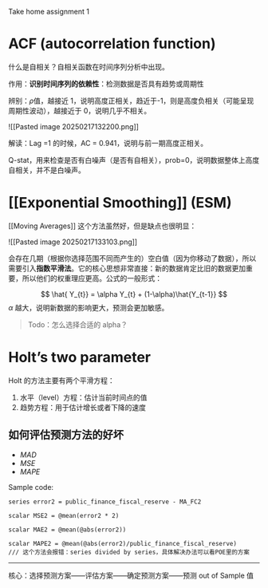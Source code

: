 Take home assignment 1

# ACF (autocorrelation function)

什么是自相关？自相关函数在时间序列分析中出现。

作用：**识别时间序列的依赖性**：检测数据是否具有趋势或周期性

辨别：$\rho$值，越接近 1，说明高度正相关，趋近于-1，则是高度负相关（可能呈现周期性波动），越接近于 0，说明几乎不相关。

![[Pasted image 20250217132200.png]]

解读：Lag =1 的时候，AC = 0.941，说明与前一期高度正相关。

Q-stat，用来检查是否有白噪声（是否有自相关），prob=0，说明数据整体上高度自相关，并不是白噪声。


# [[Exponential Smoothing]] (ESM)

[[Moving Averages]] 这个方法虽然好，但是缺点也很明显：

![[Pasted image 20250217133103.png]]

会存在几期（根据你选择范围不同而产生的）空白值（因为你移动了数据），所以需要引入**指数平滑法**。它的核心思想非常直接：新的数据肯定比旧的数据更加重要，所以他们的权重理应更高。公式的一般形式：

$$
\hat{ Y_{t}} = \alpha Y_{t} + (1-\alpha)\hat{Y_{t-1}}
$$
$\alpha$ 越大，说明新数据的影响更大，预测会更加敏感。

> Todo：怎么选择合适的 alpha？



# Holt’s two parameter

Holt 的方法主要有两个平滑方程：

1. 水平（level）方程：估计当前时间点的值
2. 趋势方程：用于估计增长或者下降的速度




## 如何评估预测方法的好坏

- $MAD$  
- $MSE$
- $MAPE$

Sample code:
```
series error2 = public_finance_fiscal_reserve - MA_FC2

scalar MSE2 = @mean(error2 * 2)

scalar MAE2 = @mean(@abs(error2))

scalar MAPE2 = @mean(@abs(error2)/public_finance_fiscal_reserve)
/// 这个方法会报错：series divided by series，具体解决办法可以看POE里的方案

```

---

核心：选择预测方案——评估方案——确定预测方案——预测 out of Sample 值